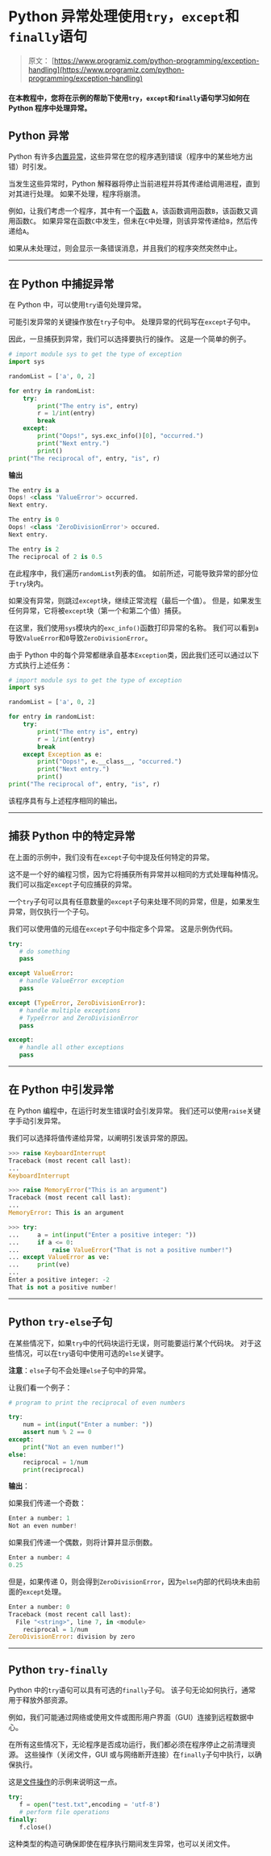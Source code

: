 # Python 异常处理使用`try`，`except`和`finally`语句

> 原文： [https://www.programiz.com/python-programming/exception-handling](https://www.programiz.com/python-programming/exception-handling)

#### 在本教程中，您将在示例的帮助下使用`try`，`except`和`finally`语句学习如何在 Python 程序中处理异常。

## Python 异常

Python 有许多[内置异常](/python-programming/exceptions)，这些异常在您的程序遇到错误（程序中的某些地方出错）时引发。

当发生这些异常时，Python 解释器将停止当前进程并将其传递给调用进程，直到对其进行处理。 如果不处理，程序将崩溃。

例如，让我们考虑一个程序，其中有一个[函数](/python-programming/function) `A`，该函数调用函数`B`，该函数又调用函数`C`。 如果异常在函数`C`中发生，但未在`C`中处理，则该异常传递给`B`，然后传递给`A`。

如果从未处理过，则会显示一条错误消息，并且我们的程序突然突然中止。

* * *

## 在 Python 中捕捉异常

在 Python 中，可以使用`try`语句处理异常。

可能引发异常的关键操作放在`try`子句中。 处理异常的代码写在`except`子句中。

因此，一旦捕获到异常，我们可以选择要执行的操作。 这是一个简单的例子。

```py
# import module sys to get the type of exception
import sys

randomList = ['a', 0, 2]

for entry in randomList:
    try:
        print("The entry is", entry)
        r = 1/int(entry)
        break
    except:
        print("Oops!", sys.exc_info()[0], "occurred.")
        print("Next entry.")
        print()
print("The reciprocal of", entry, "is", r)
```

**输出**

```py
The entry is a
Oops! <class 'ValueError'> occurred.
Next entry.

The entry is 0
Oops! <class 'ZeroDivisionError'> occured.
Next entry.

The entry is 2
The reciprocal of 2 is 0.5
```

在此程序中，我们遍历`randomList`列表的值。 如前所述，可能导致异常的部分位于`try`块内。

如果没有异常，则跳过`except`块，继续正常流程（最后一个值）。 但是，如果发生任何异常，它将被`except`块（第一个和第二个值）捕获。

在这里，我们使用`sys`模块内的`exc_info()`函数打印异常的名称。 我们可以看到`a`导致`ValueError`和`0`导致`ZeroDivisionError`。

由于 Python 中的每个异常都继承自基本`Exception`类，因此我们还可以通过以下方式执行上述任务：

```py
# import module sys to get the type of exception
import sys

randomList = ['a', 0, 2]

for entry in randomList:
    try:
        print("The entry is", entry)
        r = 1/int(entry)
        break
    except Exception as e:
        print("Oops!", e.__class__, "occurred.")
        print("Next entry.")
        print()
print("The reciprocal of", entry, "is", r)
```

该程序具有与上述程序相同的输出。

* * *

## 捕获 Python 中的特定异常

在上面的示例中，我们没有在`except`子句中提及任何特定的异常。

这不是一个好的编程习惯，因为它将捕获所有异常并以相同的方式处理每种情况。 我们可以指定`except`子句应捕获的异常。

一个`try`子句可以具有任意数量的`except`子句来处理不同的异常，但是，如果发生异常，则仅执行一个子句。

我们可以使用值的元组在`except`子句中指定多个异常。 这是示例伪代码。

```py
try:
   # do something
   pass

except ValueError:
   # handle ValueError exception
   pass

except (TypeError, ZeroDivisionError):
   # handle multiple exceptions
   # TypeError and ZeroDivisionError
   pass

except:
   # handle all other exceptions
   pass
```

* * *

## 在 Python 中引发异常

在 Python 编程中，在运行时发生错误时会引发异常。 我们还可以使用`raise`关键字手动引发异常。

我们可以选择将值传递给异常，以阐明引发该异常的原因。

```py
>>> raise KeyboardInterrupt
Traceback (most recent call last):
...
KeyboardInterrupt

>>> raise MemoryError("This is an argument")
Traceback (most recent call last):
...
MemoryError: This is an argument

>>> try:
...     a = int(input("Enter a positive integer: "))
...     if a <= 0:
...         raise ValueError("That is not a positive number!")
... except ValueError as ve:
...     print(ve)
...    
Enter a positive integer: -2
That is not a positive number!
```

* * *

## Python `try-else`子句

在某些情况下，如果`try`中的代码块运行无误，则可能要运行某个代码块。 对于这些情况，可以在`try`语句中使用可选的`else`关键字。

**注意**：`else`子句不会处理`else`子句中的异常。

让我们看一个例子：

```py
# program to print the reciprocal of even numbers

try:
    num = int(input("Enter a number: "))
    assert num % 2 == 0
except:
    print("Not an even number!")
else:
    reciprocal = 1/num
    print(reciprocal)
```

**输出**：

如果我们传递一个奇数：

```py
Enter a number: 1
Not an even number!
```

如果我们传递一个偶数，则将计算并显示倒数。

```py
Enter a number: 4
0.25
```

但是，如果传递 0，则会得到`ZeroDivisionError`，因为`else`内部的代码块未由前面的`except`处理。

```py
Enter a number: 0
Traceback (most recent call last):
  File "<string>", line 7, in <module>
    reciprocal = 1/num
ZeroDivisionError: division by zero
```

* * *

## Python `try-finally`

Python 中的`try`语句可以具有可选的`finally`子句。 该子句无论如何执行，通常用于释放外部资源。

例如，我们可能通过网络或使用文件或图形用户界面（GUI）连接到远程数据中心。

在所有这些情况下，无论程序是否成功运行，我们都必须在程序停止之前清理资源。 这些操作（关闭文件，GUI 或与网络断开连接）在`finally`子句中执行，以确保执行。

这是[文件操作](/python-programming/file-operation)的示例来说明这一点。

```py
try:
   f = open("test.txt",encoding = 'utf-8')
   # perform file operations
finally:
   f.close()
```

这种类型的构造可确保即使在程序执行期间发生异常，也可以关闭文件。